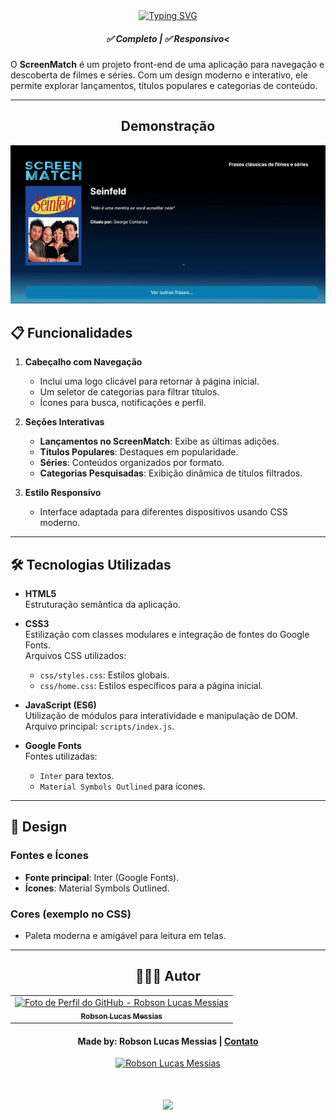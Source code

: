 <div align="center">
  <a href="https://git.io/typing-svg">
    <img src="https://readme-typing-svg.demolab.com?font=Silkscreen&size=20&duration=1500&pause=1000&center=true&vCenter=true&multiline=true&repeat=false&random=false&width=700&height=110&lines=Front+-+ScreenMatch" 
    alt="Typing SVG" />
  </a>
  
<h5 align="center"> 
    <b>✅ Completo</b> | <b>✅ Responsivo< </b>
</h5>
    
</div>

O **ScreenMatch** é um projeto front-end de uma aplicação para navegação e descoberta de filmes e séries. Com um design moderno e interativo, ele permite explorar lançamentos, títulos populares e categorias de conteúdo.

---

<div align="center">
  
## Demonstração
  
  ![Random pharses GIF](assets/randomPharses.gif)
</div>

## 📋 Funcionalidades

1. **Cabeçalho com Navegação**  
   - Inclui uma logo clicável para retornar à página inicial.
   - Um seletor de categorias para filtrar títulos.
   - Ícones para busca, notificações e perfil.

2. **Seções Interativas**  
   - **Lançamentos no ScreenMatch**: Exibe as últimas adições.
   - **Títulos Populares**: Destaques em popularidade.
   - **Séries**: Conteúdos organizados por formato.
   - **Categorias Pesquisadas**: Exibição dinâmica de títulos filtrados.

3. **Estilo Responsivo**  
   - Interface adaptada para diferentes dispositivos usando CSS moderno.

---

## 🛠️ Tecnologias Utilizadas

- **HTML5**  
  Estruturação semântica da aplicação.

- **CSS3**  
  Estilização com classes modulares e integração de fontes do Google Fonts.  
  Arquivos CSS utilizados:
  - `css/styles.css`: Estilos globais.
  - `css/home.css`: Estilos específicos para a página inicial.

- **JavaScript (ES6)**  
  Utilização de módulos para interatividade e manipulação de DOM.  
  Arquivo principal: `scripts/index.js`.

- **Google Fonts**  
  Fontes utilizadas:
  - `Inter` para textos.
  - `Material Symbols Outlined` para ícones.

---

## 🎨 Design

### **Fontes e Ícones**
- **Fonte principal**: Inter (Google Fonts).  
- **Ícones**: Material Symbols Outlined.

### Cores (exemplo no CSS)
- Paleta moderna e amigável para leitura em telas.

---

<div align="center">

## 👩🏻‍💻 Autor <br>

<table>
  <tr>
    <td align="center">
      <a href="https://github.com/robsonlmds">
        <img src="https://avatars.githubusercontent.com/u/e?email=robsonlmds@hotmail.com&s=500" width="100px;" title="Autor Robson Lucas Messias" alt="Foto de Perfil do GitHub - Robson Lucas Messias"/><br>
        <sub>
          <b>Robson Lucas Messias</b>
        </sub>
      </a>
    </td>
  </tr>
</table>

</div>
 
<h4 align="center">
  Made by: Robson Lucas Messias | <a href="mailto:robsonlmds@hotmail.com">Contato</a>
</h4>

<p align="center">
  <a href="https://www.linkedin.com/in/r-lucas-messias/">
    <img alt="Robson Lucas Messias" src="https://img.shields.io/badge/LinkedIn-R.Lucas_Messias-0e76a8?style=flat&logoColor=white&logo=linkedin">
  </a>
</p>

<h1 align="center">
<img src="https://readme-typing-svg.herokuapp.com/?font=Silkscreen&size=35&center=true&vCenter=true&width=700&height=70&duration=5000&lines=Obrigado+pela+atenção!;" />
</h1>
